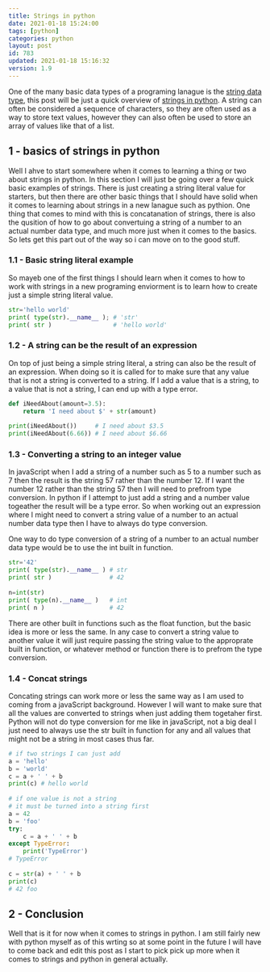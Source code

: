 ```yaml
---
title: Strings in python
date: 2021-01-18 15:24:00
tags: [python]
categories: python
layout: post
id: 783
updated: 2021-01-18 15:16:32
version: 1.9
---
```


One of the many basic data types of a programing lanague is the [string data type](https://en.wikipedia.org/wiki/String_%28computer_science%29), this post will be just a quick overview of [strings in python](https://docs.python.org/3.7/library/string.html). A string can often be considered a sequence of characters, so they are often used as a way to store text values, however they can also often be used to store an array of values like that of a list.

<!-- more -->

## 1 - basics of strings in python

Well I ahve to start somewhere when it comes to learning a thing or two about strings in python. In this section I will just be going over a few quick basic examples of strings. There is just creating a string literal value for starters, but then there are other basic things that I should have solid when it comes to learning about strings in a new lanague such as pythion. One thing that comes to mind with this is concatanation of strings, there is also the qusition of how to go about convertuing a string of a number to an actual number data type, and much more just when it comes to the basics. So lets get this part out of the way so i can move on to the good stuff.

### 1.1 - Basic string literal example

So mayeb one of the first things I should learn when it comes to how to work with strings in a new programing enviorment is to learn how to create just a simple string literal value.

```python
str='hello world'
print( type(str).__name__ ); # 'str'
print( str )                 # 'hello world'
```

### 1.2 - A string can be the result of an expression

On top of just being a simple string literal, a string can also be the result of an expression. When doing so it is called for to make sure that any value that is not a string is converted to a string. If I add a value that is a string, to a value that is not a string, I can end up with a type error.

```python
def iNeedAbout(amount=3.5):
    return 'I need about $' + str(amount)
 
print(iNeedAbout())     # I need about $3.5
print(iNeedAbout(6.66)) # I need about $6.66
```

### 1.3 - Converting a string to an integer value

In javaScript when I add a string of a number such as 5 to a number such as 7 then the result is the string 57 rather than the number 12. If I want the number 12 rather than the string 57 then I will need to prefrom type conversion. In python if I attempt to just add a string and a number value togeather the result will be a type error. So when working out an expression where I might need to convert a string value of a number to an actual number data type then I have to always do type conversion.

One way to do type conversion of a string of a number to an actual number data type would be to use the int built in function.

```python
str='42'
print( type(str).__name__ ) # str
print( str )                # 42
 
n=int(str)
print( type(n).__name__ )   # int
print( n )                  # 42
```

There are other built in functions such as the float function, but the basic idea is more or less the same. In any case to convert a string value to another value it will just require passing the string value to the approprate built in function, or whatever method or function there is to prefrom the type conversion.

### 1.4 - Concat strings

Concating strings can work more or less the same way as I am used to coming from a javaScript background. However I will want to make sure that all the values are converted to strings when just adding them togetaher first. Python will not do type conversion for me like in javaScript, not a big deal I just need to always use the str built in function for any and all values that might not be a string in most cases thus far.

```python
# if two strings I can just add
a = 'hello'
b = 'world'
c = a + ' ' + b
print(c) # hello world
 
# if one value is not a string
# it must be turned into a string first
a = 42
b = 'foo'
try:
    c = a + ' ' + b
except TypeError:
    print('TypeError')
# TypeError
 
c = str(a) + ' ' + b
print(c)
# 42 foo
```

## 2 - Conclusion

Well that is it for now when it comes to strings in python. I am still fairly new with python myself as of this wrting so at some point in the future I will have to come back and edit this post as I start to pick pick up more when it comes to strings and python in general actually.

